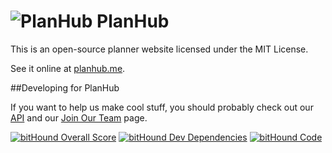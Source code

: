 # ![PlanHub](http://icons.iconarchive.com/icons/graphicloads/colorful-long-shadow/48/Book-icon.png) PlanHub

This is an open-source planner website licensed under the MIT License.

See it online at [planhub.me](http://planhub.me).

##Developing for PlanHub

If you want to help us make cool stuff, you should probably check out our [API](planhubme.github.io/APIDocs) and our [Join Our Team](https://raw.githubusercontent.com/PlanHubMe/PlanHub/master/public/images/mysteriousImage.jpg) page.

[![bitHound Overall Score](https://www.bithound.io/github/PlanHubMe/PlanHub/badges/score.svg)](https://www.bithound.io/github/PlanHubMe/PlanHub) [![bitHound Dev Dependencies](https://www.bithound.io/github/PlanHubMe/PlanHub/badges/devDependencies.svg)](https://www.bithound.io/github/PlanHubMe/PlanHub/master/dependencies/npm) [![bitHound Code](https://www.bithound.io/github/PlanHubMe/PlanHub/badges/code.svg)](https://www.bithound.io/github/PlanHubMe/PlanHub)
